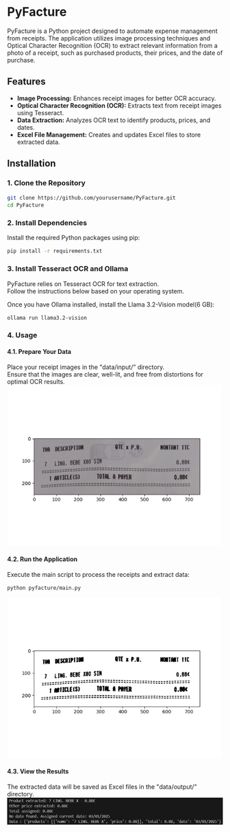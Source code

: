 # PyFacture

PyFacture is a Python project designed to automate expense management from receipts. The application utilizes image processing techniques and Optical Character Recognition (OCR) to extract relevant information from a photo of a receipt, such as purchased products, their prices, and the date of purchase.

## Features

- **Image Processing:** Enhances receipt images for better OCR accuracy.
- **Optical Character Recognition (OCR):** Extracts text from receipt images using Tesseract.
- **Data Extraction:** Analyzes OCR text to identify products, prices, and dates.
- **Excel File Management:** Creates and updates Excel files to store extracted data.

## Installation

### 1. Clone the Repository

```bash
git clone https://github.com/yourusername/PyFacture.git
cd PyFacture
```

### 2. Install Dependencies
Install the required Python packages using pip:

```bash
pip install -r requirements.txt
```

### 3. Install Tesseract OCR and Ollama
PyFacture relies on Tesseract OCR for text extraction.<br>
Follow the instructions below based on your operating system.

Once you have Ollama installed, install the Llama 3.2-Vision model(6 GB):<br>
```bash
ollama run llama3.2-vision
```

### 4. Usage
#### 4.1. Prepare Your Data
Place your receipt images in the "data/input/" directory.<br> 
Ensure that the images are clear, well-lit, and free from distortions for optimal OCR results.
<img src="pyfacture/img/Figure_1.png" alt="Original Receipt" width="500">

#### 4.2. Run the Application
Execute the main script to process the receipts and extract data:

```bash
python pyfacture/main.py
```
<img src="pyfacture/img/Figure_2.png" alt="Thresholded Receipt" width="500">

#### 4.3. View the Results
The extracted data will be saved as Excel files in the "data/output/" directory. 
<img src="pyfacture/img/Figure_3.png" alt="OCR Result" width="800">
